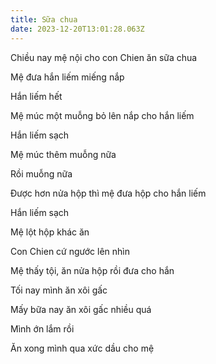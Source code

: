 ```yaml
---
title: Sữa chua
date: 2023-12-20T13:01:28.063Z
---
```


Chiều nay mệ nội cho con Chien ăn sữa chua

Mệ đưa hắn liếm miếng nắp

Hắn liếm hết

Mệ múc một muỗng bỏ lên nắp cho hắn liếm

Hắn liếm sạch

Mệ múc thêm muỗng nữa

Rồi muỗng nữa

Được hơn nửa hộp thì mệ đưa hộp cho hắn liếm

Hắn liếm sạch

Mệ lột hộp khác ăn

Con Chien cứ ngước lên nhìn

Mệ thấy tội, ăn nửa hộp rồi đưa cho hắn

Tối nay mình ăn xôi gấc

Mấy bữa nay ăn xôi gấc nhiều quá

Mình ớn lắm rồi

Ăn xong mình qua xức dầu cho mệ
